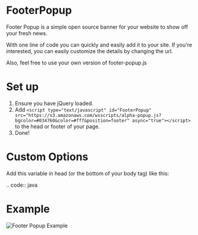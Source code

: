 FooterPopup
==========

Footer Popup is a simple open source banner for your website to show off your fresh news.

With one line of code you can quickly and easily add it to your site. If you're interested, you can easily customize the details by changing the url.

Also, feel free to use your own version of footer-popup.js


# Set up

1. Ensure you have jQuery loaded.
2. Add `<script type="text/javascript" id="FooterPopup" src="https://s3.amazonaws.com/wsscripts/alpha-popup.js?bgcolor=#034760&color=#fff&position=footer" async="true"></script>` to the head or footer of your page.
3. Done!

# Custom Options

Add this variable in head (or the bottom of your body tag) like this:

.. code:: java
 <script>
    //Custom Options (added to url options)
    $.fpOptions = {
        url: "http://www.infantium.com",
        url_text: "Show Me More",
        message: "This is a customized message!"
    };
 </script>

# Example

![Footer Popup Example](https://infantiumdev.blob.core.windows.net/static/footer-popup.png)


